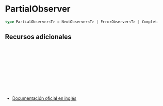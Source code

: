 # PartialObserver

```typescript
type PartialObserver<T> = NextObserver<T> | ErrorObserver<T> | CompletionObserver<T>;
```

## Recursos adicionales

<a target="_blank" href="https://github.com/ReactiveX/rxjs/blob/6.5.5/src/internal/types.ts#L81-L82">
<svg>
  <use xlink:href="/assets/icons/source.svg#source-code"></use>
</svg>
</a>
</div>

- <a target="_blank" href="https://rxjs.dev/api/index/type-alias/PartialObserver">Documentación oficial en inglés</a>

